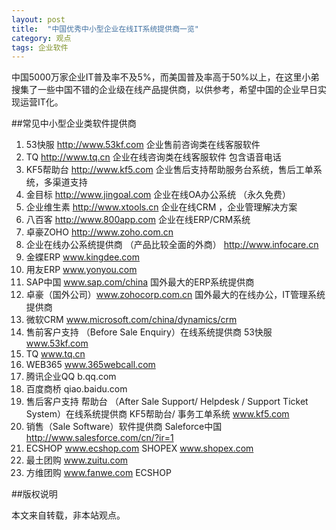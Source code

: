 ```yaml
---
layout: post
title:  "中国优秀中小型企业在线IT系统提供商一览"
category: 观点
tags: 企业软件
---
```



中国5000万家企业IT普及率不及5%，而美国普及率高于50%以上，在这里小弟搜集了一些中国不错的企业级在线产品提供商，以供参考，希望中国的企业早日实现运营IT化。

##常见中小型企业类软件提供商

1. 53快服          http://www.53kf.com        企业售前咨询类在线客服软件
2.  TQ              http://www.tq.cn  企业在线咨询类在线客服软件 包含语音电话  
3. KF5帮助台       http://www.kf5.com 企业售后支持帮助服务台系统，售后工单系统，多渠道支持
4. 金目标           http://www.jingoal.com 企业在线OA办公系统  （永久免费）  
5. 企业维生素       http://www.xtools.cn  企业在线CRM ，企业管理解决方案 
6. 八百客          http://www.800app.com  企业在线ERP/CRM系统 
7. 卓豪ZOHO      http://www.zoho.com.cn 
8. 企业在线办公系统提供商 （产品比较全面的外商）  http://www.infocare.cn 
9. 金蝶ERP www.kingdee.com 
10. 用友ERP www.yonyou.com
11. SAP中国 www.sap.com/china 国外最大的ERP系统提供商
12. 卓豪（国外公司）www.zohocorp.com.cn 国外最大的在线办公，IT管理系统提供商 
13. 微软CRM www.microsoft.com/china/dynamics/crm
14. 售前客户支持 （Before Sale Enquiry）在线系统提供商 53快服 www.53kf.com
15. TQ www.tq.cn
16. WEB365 www.365webcall.com
17. 腾讯企业QQ b.qq.com
18. 百度商桥 qiao.baidu.com  
19. 售后客户支持 帮助台 （After Sale Support/ Helpdesk / Support Ticket System）在线系统提供商  KF5帮助台/ 事务工单系统 www.kf5.com 
20. 销售（Sale Software）软件提供商 Saleforce中国 http://www.salesforce.com/cn/?ir=1
21. ECSHOP www.ecshop.com SHOPEX www.shopex.com  
22. 最土团购 www.zuitu.com 
23. 方维团购 www.fanwe.com ECSHOP 



##版权说明

本文来自转载，非本站观点。

